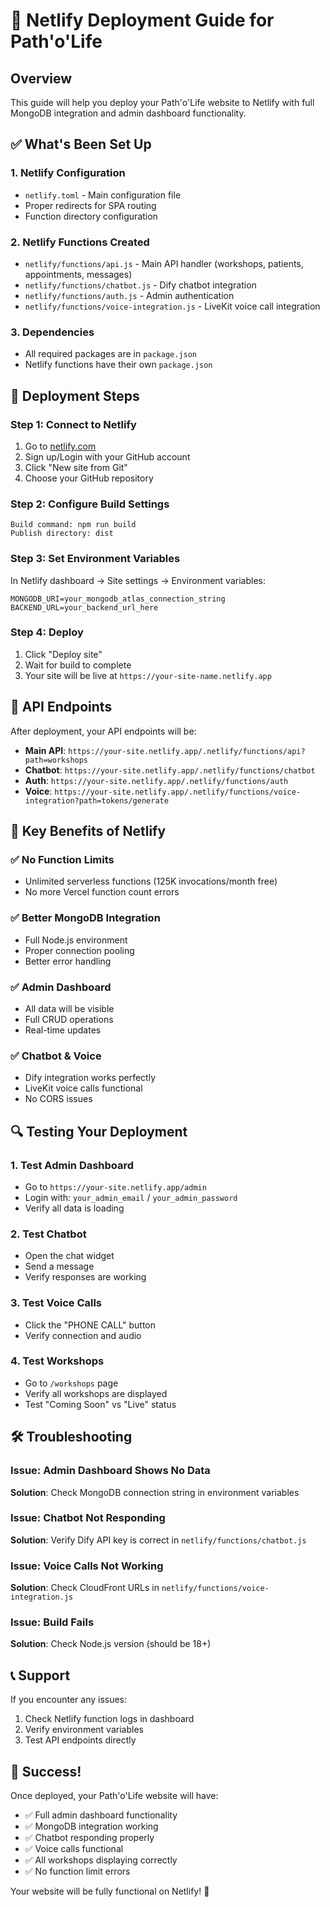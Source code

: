 # 🚀 Netlify Deployment Guide for Path'o'Life

## Overview
This guide will help you deploy your Path'o'Life website to Netlify with full MongoDB integration and admin dashboard functionality.

## ✅ What's Been Set Up

### 1. **Netlify Configuration**
- `netlify.toml` - Main configuration file
- Proper redirects for SPA routing
- Function directory configuration

### 2. **Netlify Functions Created**
- `netlify/functions/api.js` - Main API handler (workshops, patients, appointments, messages)
- `netlify/functions/chatbot.js` - Dify chatbot integration
- `netlify/functions/auth.js` - Admin authentication
- `netlify/functions/voice-integration.js` - LiveKit voice call integration

### 3. **Dependencies**
- All required packages are in `package.json`
- Netlify functions have their own `package.json`

## 🔧 Deployment Steps

### Step 1: Connect to Netlify
1. Go to [netlify.com](https://netlify.com)
2. Sign up/Login with your GitHub account
3. Click "New site from Git"
4. Choose your GitHub repository

### Step 2: Configure Build Settings
```
Build command: npm run build
Publish directory: dist
```

### Step 3: Set Environment Variables
In Netlify dashboard → Site settings → Environment variables:

```
MONGODB_URI=your_mongodb_atlas_connection_string
BACKEND_URL=your_backend_url_here
```

### Step 4: Deploy
1. Click "Deploy site"
2. Wait for build to complete
3. Your site will be live at `https://your-site-name.netlify.app`

## 🔗 API Endpoints

After deployment, your API endpoints will be:

- **Main API**: `https://your-site.netlify.app/.netlify/functions/api?path=workshops`
- **Chatbot**: `https://your-site.netlify.app/.netlify/functions/chatbot`
- **Auth**: `https://your-site.netlify.app/.netlify/functions/auth`
- **Voice**: `https://your-site.netlify.app/.netlify/functions/voice-integration?path=tokens/generate`

## 🎯 Key Benefits of Netlify

### ✅ **No Function Limits**
- Unlimited serverless functions (125K invocations/month free)
- No more Vercel function count errors

### ✅ **Better MongoDB Integration**
- Full Node.js environment
- Proper connection pooling
- Better error handling

### ✅ **Admin Dashboard**
- All data will be visible
- Full CRUD operations
- Real-time updates

### ✅ **Chatbot & Voice**
- Dify integration works perfectly
- LiveKit voice calls functional
- No CORS issues

## 🔍 Testing Your Deployment

### 1. **Test Admin Dashboard**
- Go to `https://your-site.netlify.app/admin`
- Login with: `your_admin_email` / `your_admin_password`
- Verify all data is loading

### 2. **Test Chatbot**
- Open the chat widget
- Send a message
- Verify responses are working

### 3. **Test Voice Calls**
- Click the "PHONE CALL" button
- Verify connection and audio

### 4. **Test Workshops**
- Go to `/workshops` page
- Verify all workshops are displayed
- Test "Coming Soon" vs "Live" status

## 🛠️ Troubleshooting

### Issue: Admin Dashboard Shows No Data
**Solution**: Check MongoDB connection string in environment variables

### Issue: Chatbot Not Responding
**Solution**: Verify Dify API key is correct in `netlify/functions/chatbot.js`

### Issue: Voice Calls Not Working
**Solution**: Check CloudFront URLs in `netlify/functions/voice-integration.js`

### Issue: Build Fails
**Solution**: Check Node.js version (should be 18+)

## 📞 Support

If you encounter any issues:
1. Check Netlify function logs in dashboard
2. Verify environment variables
3. Test API endpoints directly

## 🎉 Success!

Once deployed, your Path'o'Life website will have:
- ✅ Full admin dashboard functionality
- ✅ MongoDB integration working
- ✅ Chatbot responding properly
- ✅ Voice calls functional
- ✅ All workshops displaying correctly
- ✅ No function limit errors

Your website will be fully functional on Netlify! 🚀
